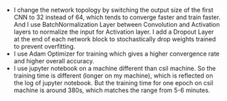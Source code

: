 - I change the network topology by switching the output size of the first CNN to 32 instead of 64, which tends to converge faster and train faster. And I use BatchNormalization Layer between Convolution and Activation layers to normalize the input for Activation layer. I add a Dropout Layer at the end of each network block to stochastically drop weights trained to prevent overfitting.
- I use Adam Optimizer for training which gives a higher convergence rate and higher overall accuracy.
- I use jupyter notebook on a machine different than csil machine. So the training time is different (longer on my machine), which is reflected on the log of jupyter notebook. But the training time for one epoch on csil machine is around 380s, which matches the range from 5-6 minutes.
